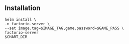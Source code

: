 ## Installation

```shell
helm install \
-n factorio-server \
--set image.tag=$IMAGE_TAG,game.password=$GAME_PASS \
factorio-server
$CHART_DIR
```